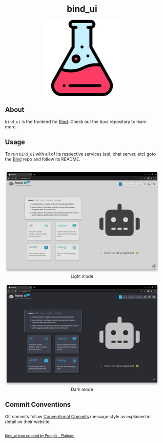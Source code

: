 <h1 align="center">bind_ui</h1>

<div align="center">
	<img src="assets/bind_ui.png" width="250" title="Bind logo">
</div>

## About
`bind_ui` is the frontend for [Bind](https://github.com/roboto84/bind). Check out the `Bind` repository to learn 
more.

## Usage
To run `bind_ui` with all of its respective services (api, chat server, etc) goto the [Bind](https://github.com/roboto84/Bind) repo and follow its README.

<br/>

<div align="center">
	<img src="assets/ui_1.png" title="Bind light mode">
    <br/>
    Light mode
    <br/><br/>
    <img src="assets/ui_2.png" title="Bind dark mode">
    <br/>
    Dark mode
</div>

## Commit Conventions
Git commits follow [Conventional Commits](https://www.conventionalcommits.org) message style as explained in detail on their website.

<br/>
<sup>
    <a href="https://www.flaticon.com/free-icons/flask" target="_blank" title="flask icons">
        bind_ui icon created by Freepik - Flaticon
    </a>
</sup>
